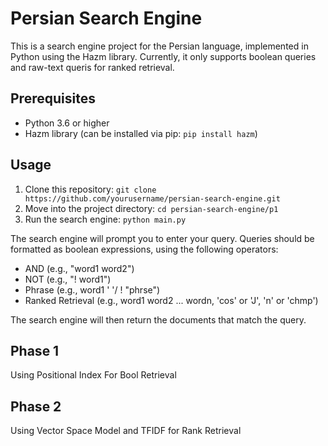 # Persian Search Engine

This is a search engine project for the Persian language, implemented in Python using the Hazm library. Currently, it only supports boolean queries and raw-text queris for ranked retrieval.

## Prerequisites

- Python 3.6 or higher
- Hazm library (can be installed via pip: `pip install hazm`)

## Usage

1. Clone this repository: `git clone https://github.com/yourusername/persian-search-engine.git`
2. Move into the project directory: `cd persian-search-engine/p1`
3. Run the search engine: `python main.py`

The search engine will prompt you to enter your query. Queries should be formatted as boolean expressions, using the following operators:

- AND (e.g., "word1 word2")
- NOT (e.g., "! word1")
- Phrase (e.g., word1 ' '/ ! "phrse")
- Ranked Retrieval (e.g., word1 word2 ... wordn, 'cos' or 'J', 'n' or 'chmp')


The search engine will then return the documents that match the query.

## Phase 1
Using Positional Index For Bool Retrieval
## Phase 2
Using Vector Space Model and TFIDF for Rank Retrieval
